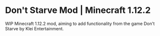 # Don't Starve Mod | Minecraft 1.12.2
WIP Minecraft 1.12.2 mod, aiming to add functionality from the game Don't Starve by Klei Entertainment.
